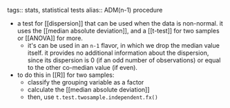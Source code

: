 tags:: stats, statistical tests
alias:: ADM(n-1) procedure

- a test for [[dispersion]] that can be used when the data is non-normal. it uses the [[median absolute deviation]], and a [[t-test]] for two samples or [[ANOVA]] for more.
	- it's can be used in an `n-1` flavor, in which we drop the median value itself. it provides no additional information about the dispersion, since its dispersion is 0 (if an odd number of observations) or equal to the other co-median value (if even).
- to do this in [[R]] for two samples:
	- classify the grouping variable as a factor
	- calculate the [[median absolute deviation]]
	- then, use `t.test.twosample.independent.fx()`